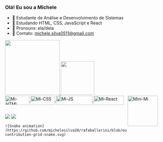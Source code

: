 ### Olá! Eu sou a Michele

- 💙 Estudante de Análise e Desenvolvimento de Sistemas
- 💙 Estudando HTML, CSS, JavaScript e React
- 💙 Pronouns: ela/dela
- 💙 Contato: michele.silva0511@gmail.com

<div>
  <a href="https://github.com/michelesilva20">
  <img height="180em" src="https://github-readme-stats.vercel.app/api?username=michelesilva20&show_icons=true&theme=tokyonight&include_all_commits=true&count_private=true"/>
  <img height="110em" src="https://github-readme-stats.vercel.app/api/top-langs/?username=michelesilva20&layout=compact&langs_count=7&theme=tokyonight"/>
</div>
  
  <img align="center" alt="Mi-HTML" height="30" width="80" src="https://img.shields.io/badge/HTML5-E34F26?style=for-the-badge&logo=html5&logoColor=white">
  <img align="center" alt="Mi-CSS" height="30" width="80" src="https://img.shields.io/badge/CSS3-1572B6?style=for-the-badge&logo=css3&logoColor=white">
  <img align="center" alt="Mi-JS" height="30" width="120" src="https://img.shields.io/badge/JavaScript-323330?style=for-the-badge&logo=javascript&logoColor=F7DF1E">
  <img align="center" alt="Mi-React" height="30" width="100" src="https://img.shields.io/badge/React-20232A?style=for-the-badge&logo=react&logoColor=61DAFB">
  
  <img align="right" alt="Mini-Mi" height="100" src="https://media.giphy.com/media/Xvl4x6XkIs8zXz5hVu/giphy.gif">
  
</div>
  
  ##

<div> 
  <a href = "mailto:michele.silva0511@gmail.com"><img src="https://img.shields.io/badge/-Gmail-%23333?style=for-the-badge&logo=gmail&logoColor=white" target="_blank"></a>
  <a href="https://www.linkedin.com/in/michele-silva-462b21218" target="_blank"><img src="https://img.shields.io/badge/-LinkedIn-%230077B5?style=for-the-badge&logo=linkedin&logoColor=white" target="_blank"></a> 
  
  
    ![Snake animation](https://github.com/michelesilva20/rafaballerini/blob/output/github-contribution-grid-snake.svg)

</div>

